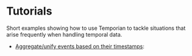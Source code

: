 # Tutorials

Short examples showing how to use Temporian to tackle situations that arise frequently when handling temporal data.

- [Aggregate/unify events based on their timestamps](aggregate_by_time.ipynb):
